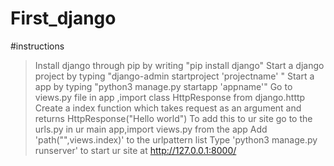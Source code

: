 # First_django
#instructions
>Install django through pip by writing "pip install django"
>Start a django project by typing "django-admin startproject 'projectname' "
>Start a app by typing "python3 manage.py startapp 'appname'"
>Go to views.py file in app ,import class HttpResponse from django.htttp
>Create a index function which takes request as an argument and returns HttpResponse("Hello world")
>To add this to ur site  go to the urls.py in ur main app,import views.py from the app
>Add 'path("",views.index)' to the urlpattern list 
>Type 'python3 manage.py runserver' to start ur site at http://127.0.0.1:8000/ 
